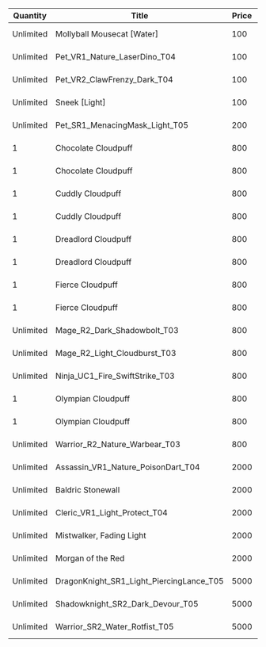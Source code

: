 | Quantity | Title | Price | Currency |  Requirement |
| -------- | ----- | ----- | -------- |  ----------- |
| Unlimited | Mollyball Mousecat [Water] | 100 | Cloudpuff Cookies |  |
| Unlimited | Pet_VR1_Nature_LaserDino_T04 | 100 | Cloudpuff Cookies |  |
| Unlimited | Pet_VR2_ClawFrenzy_Dark_T04 | 100 | Cloudpuff Cookies |  |
| Unlimited | Sneek [Light] | 100 | Cloudpuff Cookies |  |
| Unlimited | Pet_SR1_MenacingMask_Light_T05 | 200 | Cloudpuff Cookies |  |
| 1 | Chocolate Cloudpuff | 800 | Cloudpuff Cookies |  |
| 1 | Chocolate Cloudpuff | 800 | Cloudpuff Cookies |  |
| 1 | Cuddly Cloudpuff | 800 | Cloudpuff Cookies |  |
| 1 | Cuddly Cloudpuff | 800 | Cloudpuff Cookies |  |
| 1 | Dreadlord Cloudpuff | 800 | Cloudpuff Cookies |  |
| 1 | Dreadlord Cloudpuff | 800 | Cloudpuff Cookies |  |
| 1 | Fierce Cloudpuff | 800 | Cloudpuff Cookies |  |
| 1 | Fierce Cloudpuff | 800 | Cloudpuff Cookies |  |
| Unlimited | Mage_R2_Dark_Shadowbolt_T03 | 800 | Magic Tickets |  |
| Unlimited | Mage_R2_Light_Cloudburst_T03 | 800 | Magic Tickets |  |
| Unlimited | Ninja_UC1_Fire_SwiftStrike_T03 | 800 | Magic Tickets |  |
| 1 | Olympian Cloudpuff | 800 | Cloudpuff Cookies |  |
| 1 | Olympian Cloudpuff | 800 | Cloudpuff Cookies |  |
| Unlimited | Warrior_R2_Nature_Warbear_T03 | 800 | Magic Tickets |  |
| Unlimited | Assassin_VR1_Nature_PoisonDart_T04 | 2000 | Magic Tickets |  |
| Unlimited | Baldric Stonewall | 2000 | Magic Tickets |  |
| Unlimited | Cleric_VR1_Light_Protect_T04 | 2000 | Magic Tickets |  |
| Unlimited | Mistwalker, Fading Light | 2000 | Magic Tickets |  |
| Unlimited | Morgan of the Red | 2000 | Magic Tickets |  |
| Unlimited | DragonKnight_SR1_Light_PiercingLance_T05 | 5000 | Magic Tickets |  |
| Unlimited | Shadowknight_SR2_Dark_Devour_T05 | 5000 | Magic Tickets |  |
| Unlimited | Warrior_SR2_Water_Rotfist_T05 | 5000 | Magic Tickets |  |
